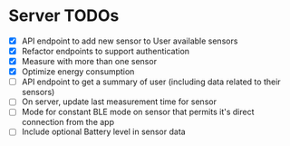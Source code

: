 # Server TODOs
- [x] API endpoint to add new sensor to User available sensors
- [x] Refactor endpoints to support authentication
- [x] Measure with more than one sensor
- [x] Optimize energy consumption
- [ ] API endpoint to get a summary of user (including data related to their sensors)
- [ ] On server, update last measurement time for sensor
- [ ] Mode for constant BLE mode on sensor that permits it's direct connection from the app
- [ ] Include optional Battery level in sensor data